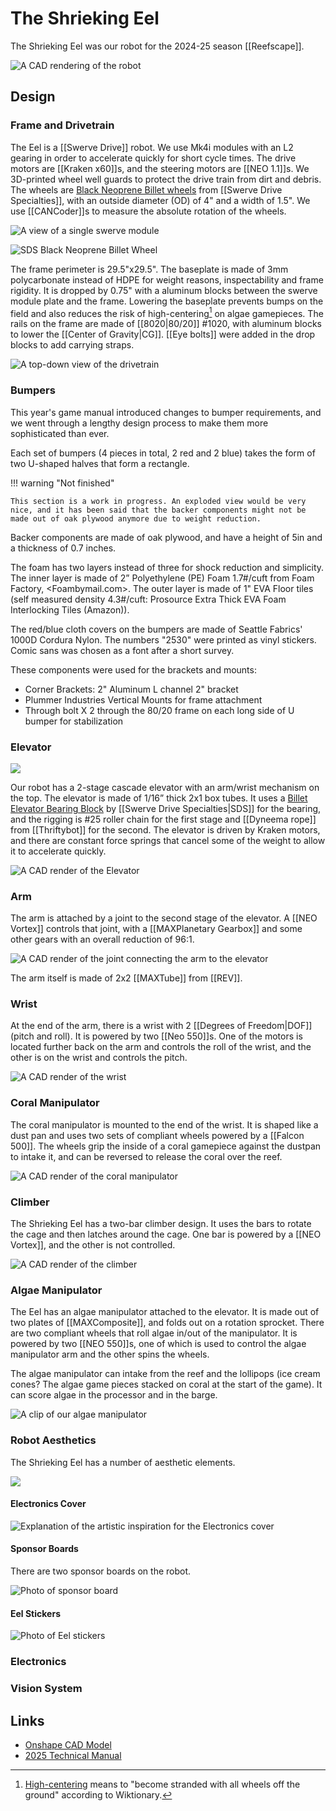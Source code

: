 # The Shrieking Eel

The Shrieking Eel was our robot for the 2024-25 season [[Reefscape]].

![A CAD rendering of the robot](../assets/images/shrieking-eel.png)

## Design

### Frame and Drivetrain

The Eel is a [[Swerve Drive]] robot. We use Mk4i modules with an L2 gearing in order to accelerate quickly for short cycle times. The drive motors are [[Kraken x60]]s, and the steering motors are [[NEO 1.1]]s. We 3D-printed wheel well guards to protect the drive train from dirt and debris. The wheels are [Black Neoprene Billet wheels](https://www.swervedrivespecialties.com/products/billet-wheel-4d-x-1-5w-bearing-bore) from [[Swerve Drive Specialties]], with an outside diameter (OD) of 4" and a width of 1.5". We use [[CANCoder]]s to measure the absolute rotation of the wheels.

![A view of a single swerve module](../assets/images/shrieking-eel-swerve-module.png)

![SDS Black Neoprene Billet Wheel](../assets/images/sds-billet-wheels.png)

The frame perimeter is 29.5"x29.5". The baseplate is made of 3mm polycarbonate instead of HDPE for weight reasons, inspectability and frame rigidity. It is dropped by 0.75" with a aluminum blocks between the swerve module plate and the frame. Lowering the baseplate prevents bumps on the field and also reduces the risk of high-centering[^1] on algae gamepieces. The rails on the frame are made of [[8020|80/20]] #1020, with aluminum blocks to lower the [[Center of Gravity|CG]]. [[Eye bolts]] were added in the drop blocks to add carrying straps.

![A top-down view of the drivetrain](../assets/images/shrieking-eel-drive-train.png)

[^1]: [High-centering](https://en.wiktionary.org/wiki/high-center) means to "become stranded with all wheels off the ground" according to Wiktionary.

### Bumpers

This year's game manual introduced changes to bumper requirements, and we went through a lengthy design process to make them more sophisticated than ever.

Each set of bumpers (4 pieces in total, 2 red and 2 blue) takes the form of two U-shaped halves that form a rectangle.

!!! warning "Not finished"

    This section is a work in progress. An exploded view would be very nice, and it has been said that the backer components might not be made out of oak plywood anymore due to weight reduction.

Backer components are made of oak plywood, and have a height of 5in and a thickness of 0.7 inches.

The foam has two layers instead of three for shock reduction and simplicity. The inner layer is made of 2” Polyethylene (PE) Foam 1.7#/cuft from Foam Factory, <Foambymail.com>. The outer layer is made of 1" EVA Floor tiles (self measured density 4.3#/cuft:  Prosource Extra Thick EVA Foam Interlocking Tiles (Amazon)).

The red/blue cloth covers on the bumpers are made of Seattle Fabrics' 1000D Cordura Nylon. The numbers "2530" were printed as vinyl stickers. Comic sans was chosen as a font after a short survey.

These components were used for the brackets and mounts:  

- Corner Brackets: 2" Aluminum L channel 2" bracket
- Plummer Industries Vertical Mounts for frame attachment
- Through bolt X 2 through the 80/20 frame on each long side of U bumper for stabilization

### Elevator

![](../assets/images/shrieking-eel-elevator.gif)

Our robot has a 2-stage cascade elevator with an arm/wrist mechanism on the top. The elevator is made of 1/16” thick 2x1 box tubes. It uses a [Billet Elevator Bearing Block](https://www.swervedrivespecialties.com/products/billet-elevator-bearing-block) by [[Swerve Drive Specialties|SDS]] for the bearing, and the rigging is #25 roller chain for the first stage and [[Dyneema rope]] from [[Thriftybot]] for the second. The elevator is driven by Kraken motors, and there are constant force springs that cancel some of the weight to allow it to accelerate quickly.

![A CAD render of the Elevator](../assets/images/shrieking-eel-elevator.png)

### Arm

The arm is attached by a joint to the second stage of the elevator. A [[NEO Vortex]] controls that joint, with a [[MAXPlanetary Gearbox]] and some other gears with an overall reduction of 96:1.

![A CAD render of the joint connecting the arm to the elevator](../assets/images/shrieking-eel-arm-joint.png)

The arm itself is made of 2x2 [[MAXTube]] from [[REV]].

### Wrist

At the end of the arm, there is a wrist with 2 [[Degrees of Freedom|DOF]] (pitch and roll). It is powered by two [[Neo 550]]s. One of the motors is located further back on the arm and controls the roll of the wrist, and the other is on the wrist and controls the pitch.

![A CAD render of the wrist](../assets/images/shrieking-eel-wrist.png)

### Coral Manipulator

The coral manipulator is mounted to the end of the wrist. It is shaped like a dust pan and uses two sets of compliant wheels powered by a [[Falcon 500]]. The wheels grip the inside of a coral gamepiece against the dustpan to intake it, and can be reversed to release the coral over the reef.

![A CAD render of the coral manipulator](../assets/images/shrieking-eel-coral-intake.png)

### Climber

The Shrieking Eel has a two-bar climber design. It uses the bars to rotate the cage and then latches around the cage. One bar is powered by a [[NEO Vortex]], and the other is not controlled.

![A CAD render of the climber](../assets/images/shrieking-eel-climber.png)

### Algae Manipulator

The Eel has an algae manipulator attached to the elevator. It is made out of two plates of [[MAXComposite]], and folds out on a rotation sprocket. There are two compliant wheels that roll algae in/out of the manipulator. It is powered by two [[NEO 550]]s, one of which is used to control the algae manipulator arm and the other spins the wheels.

The algae manipulator can intake from the reef and the lollipops (ice cream cones? The algae game pieces stacked on coral at the start of the game). It can score algae in the processor and in the barge.

![A clip of our algae manipulator](https://youtu.be/OwTRkRwbCP8?si=_jme34bznuZG-nPF&t=24)

### Robot Aesthetics

The Shrieking Eel has a number of aesthetic elements. 

![](../assets/images/shrieking-eel-art-cover.png)

#### Electronics Cover

![Explanation of the artistic inspiration for the Electronics cover](../assets/images/shrieking-eel-electronics-cover.png)

#### Sponsor Boards

There are two sponsor boards on the robot.

![Photo of sponsor board](../assets/images/shrieking-eel-sponsor-board.png)

#### Eel Stickers

![Photo of Eel stickers](../assets/images/shrieking-eel-eel-stickers.png)

### Electronics

### Vision System

## Links

- [Onshape CAD Model](https://cad.onshape.com/documents/fa9a0365dfdf7e376f93f1b4/w/36bfb0cc9de95ef5933791e3/e/700ba3cf920578fe61d3ec24)
- [2025 Technical Manual](https://docs.google.com/presentation/d/1bto5VCYEVELLXvQ6iPSqBrLyz7rDSPktWtszlaASRLY/edit?usp=sharing)
